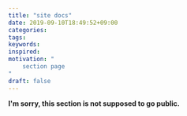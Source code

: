 ```yaml
---
title: "site docs"
date: 2019-09-10T18:49:52+09:00
categories:
tags:
keywords:
inspired:
motivation: "
    section page
"
draft: false
---
```


**I'm sorry, this section is not supposed to go public.**